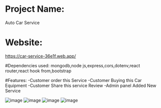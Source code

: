 # Project Name:
Auto Car Service

# Website:
https://car-service-36e1f.web.app/

#Dependencies used:
mongodb,node js,express,cors,dotenv,react router,react hook from,bootstrap

#Features:
-Customer order this Service
-Customer Buying this Car Equipment
-Customer Share this service Review
-Admin panel Added New Service

![image](https://user-images.githubusercontent.com/36205825/116651438-05fb8600-a9a5-11eb-998b-0af8677dbdc1.png)
![image](https://user-images.githubusercontent.com/36205825/116651490-262b4500-a9a5-11eb-8d3d-285f90e49ee9.png)
![image](https://user-images.githubusercontent.com/36205825/116652641-6d1a3a00-a9a7-11eb-9d1d-9d3580091f77.png)
![image](https://user-images.githubusercontent.com/36205825/116651522-32170700-a9a5-11eb-85d4-7c526f50cbec.png)
